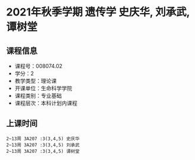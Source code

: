 # 2021年秋季学期 遗传学 史庆华, 刘承武, 谭树堂






## 课程信息

- 课程号：008074.02
- 学分：2
- 教学类型：理论课
- 开课单位：生命科学学院
- 课程类别：专业基础
- 课程层次：本科计划内课程

## 上课时间

```
2~13周 3A207 :3(3,4,5) 史庆华
2~13周 3A207 :3(3,4,5) 刘承武
2~13周 3A207 :3(3,4,5) 谭树堂
```

